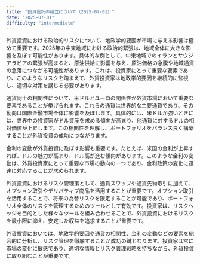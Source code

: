 ```yaml
---
title: "投資信託の積立について（2025-07-01）"
date: "2025-07-01"
difficulty: "intermediate"
---
```


外貨投資における政治的リスクについて、地政学的要因が市場に与える影響は極めて重要です。2025年の中東地域における政治的緊張は、地域全体に大きな影響を及ぼす可能性があります。具体的な例として、中東地域でのイランとサウジアラビアの緊張が高まると、原油供給に影響を与え、原油価格の急騰や地域通貨の急落につながる可能性があります。これは、投資家にとって重要な要素であり、このようなリスクを踏まえて、外貨投資家は地政学的要因を継続的に監視し、適切な対策を講じる必要があります。

通貨同士の相関性について、米ドルとユーロの関係性が外貨市場において重要な要素であることが挙げられます。これらの通貨は世界的な主要通貨であり、その動向は国際金融市場全体に影響を及ぼします。具体的には、米ドルが強いときには、世界中の投資家がドル資産を求める傾向が高まり、他通貨に対するドルの相対価値が上昇します。この相関性を理解し、ポートフォリオをバランス良く構築することが外貨投資の成功につながります。

金利の変動が外貨投資に及ぼす影響も重要です。たとえば、米国の金利が上昇すれば、ドルの魅力が高まり、ドル高が進む傾向があります。このような金利の変動は、外貨投資家にとって重要な市場の動向の一つであり、金利政策の変化に迅速に対応することが求められます。

外貨投資におけるリスク管理策として、通貨スワップや通貨先物取引に加えて、オプション取引やデリバティブ商品を活用することが重要です。オプション取引を活用することで、将来の為替リスクを限定することが可能であり、ポートフォリオ全体のリスクを管理するためのツールとして有効です。投資家は、リスクヘッジを目的とした様々なツールを組み合わせることで、外貨投資におけるリスクを最小限に抑え、安定した収益を追求することが重要です。

外貨投資においては、地政学的要因や通貨の相関性、金利の変動などの要素を総合的に分析し、リスク管理を徹底することが成功の鍵となります。投資家は常に市場の変化に敏感であり、適切な情報とリスク管理戦略を持ちながら、外貨投資に取り組むことが重要です。
